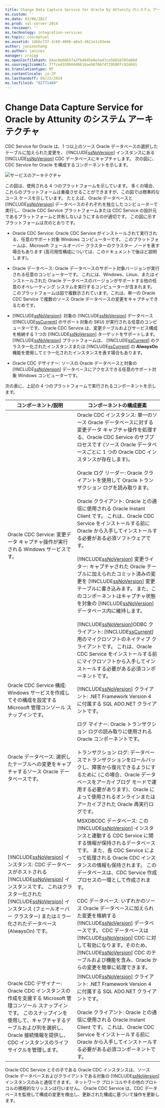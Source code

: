 ```yaml
---
title: Change Data Capture Service for Oracle by Attunity のシステム アーキテクチャ | Microsoft Docs
ms.custom: ''
ms.date: 03/06/2017
ms.prod: sql-server-2014
ms.reviewer: ''
ms.technology: integration-services
ms.topic: conceptual
ms.assetid: 1db6c737-3c60-4066-a0a3-3611e1c83e4e
author: janinezhang
ms.author: janinez
manager: craigg
ms.openlocfilehash: 84ac0e6065fa3fb4845e0e3a47ce56816705e80d
ms.sourcegitcommit: f7fced330b64d6616aeb8766747295807c92dd41
ms.translationtype: MT
ms.contentlocale: ja-JP
ms.lasthandoff: 04/23/2019
ms.locfileid: "62771489"
---
```

# <a name="change-data-capture-service-for-oracle-by-attunity-system-architecture"></a>Change Data Capture Service for Oracle by Attunity のシステム アーキテクチャ
  CDC Service for Oracle は、1 つ以上のソース Oracle データベースの選択したテーブルに加えられた変更を、 [!INCLUDE[ssNoVersion](../../../includes/ssnoversion-md.md)] インスタンスにある [!INCLUDE[ssNoVersion](../../../includes/ssnoversion-md.md)] CDC データベースにキャプチャします。 次の図に、CDC Service for Oracle を構成するコンポーネントを示します。  
  
 ![サービスのアーキテクチャ](../media/service-architecture.gif "サービスのアーキテクチャ")  
  
 この図は、使用される 4 つのプラットフォームを示しています。 多くの場合、これらのプラットフォームは重複させることができますが、この図では標準的なユース ケースを示しています。 たとえば、Oracle データベースと [!INCLUDE[ssNoVersion](../../../includes/ssnoversion-md.md)] データベースのそれぞれを独立したコンピューターで実行し、Oracle CDC Service プラットフォームまたは CDC Service の設計元であるプラットフォームと共有しないようにするのが適切です。 この図に示すプラットフォームは次のとおりです。  
  
-   Oracle CDC Service: Oracle CDC Service がインストールされて実行される、任意のサポート対象 Windows コンピューターです。 このプラットフォームは、Microsoft フェールオーバー クラスターのクラスター ノードを表す場合もあります (高可用性構成については、このドキュメントで後ほど説明します)。  
  
-   Oracle データベース: Oracle データベースのサポート対象バージョンが実行される任意のコンピューターです。 これには、Windows、Linux、またはインストールされた Oracle データベースのバージョンがサポートする他の任意のオペレーティング システムを実行するコンピューターが含まれます。 このプラットフォームは図で複数示されています。これは、単一の Oracle CDC Service で複数のソース Oracle データベースの変更をキャプチャできるためです。  
  
-   [!INCLUDE[ssNoVersion](../../../includes/ssnoversion-md.md)]: 対象の [!INCLUDE[ssNoVersion](../../../includes/ssnoversion-md.md)] データベース ([!INCLUDE[ssCurrent](../../../includes/sscurrent-md.md)] のサポート対象の SKU) が実行される任意のコンピューターです。 Oracle CDC Service は、変更テーブルおよびサービス構成を格納する 1 つの [!INCLUDE[ssNoVersion](../../../includes/ssnoversion-md.md)] ターゲットをサポートします。 [!INCLUDE[ssNoVersion](../../../includes/ssnoversion-md.md)] プラットフォームは、 [!INCLUDE[ssCurrent](../../../includes/sscurrent-md.md)] のクラスター化されたインスタンスまたは [!INCLUDE[ssCurrent](../../../includes/sscurrent-md.md)] の **AlwaysOn** 機能を使用してミラー化されたインスタンスを表す場合もあります。  
  
-   Oracle CDC デザイナー: ソースの Oracle データベースと対象の [!INCLUDE[ssNoVersion](../../../includes/ssnoversion-md.md)] データベースにアクセスできる任意のサポート対象 Windows コンピューターです。  
  
 次の表に、上記の 4 つのプラットフォームで実行されるコンポーネントを示します。  
  
|コンポーネント/説明|コンポーネントの構成要素|  
|----------------------------|----------------------------|  
|Oracle CDC Service: 変更データ キャプチャ操作が実行される Windows サービスです。|Oracle CDC インスタンス: 単一のソース Oracle データベースに対する変更データ キャプチャ操作を処理する、Oracle CDC Service のサブプロセスです (ソース Oracle データベースごとに 1 つの Oracle CDC インスタンスが存在します)。<br /><br /> Oracle ログ リーダー: Oracle クライアントを使用して Oracle トランザクション ログを読み取ります。<br /><br /> Oracle クライアント: Oracle との通信に使用される Oracle Instant Client です。 これは、Oracle CDC Service をインストールする前に Oracle から入手してインストールする必要がある必須ソフトウェアです。<br /><br /> [!INCLUDE[ssNoVersion](../../../includes/ssnoversion-md.md)] 変更ライター: キャプチャされた Oracle テーブルに加えられたコミット済みの変更を [!INCLUDE[ssNoVersion](../../../includes/ssnoversion-md.md)] 変更テーブルに書き込みます。 また、このコンポーネントはキャプチャ状態を対象の [!INCLUDE[ssNoVersion](../../../includes/ssnoversion-md.md)] データベース内に維持します。<br /><br /> [!INCLUDE[ssNoVersion](../../../includes/ssnoversion-md.md)]ODBC クライアント: [!INCLUDE[ssCurrent](../../../includes/sscurrent-md.md)] 用のマイクロソフトのネイティブ クライアントです。 これは、Oracle CDC Service をインストールする前にマイクロソフトから入手してインストールする必要がある必須コンポーネントです。|  
|Oracle CDC Service 構成: Windows サービスを作成してその構成を設定する Microsoft 管理コンソール スナップインです。|[!INCLUDE[ssNoVersion](../../../includes/ssnoversion-md.md)] クライアント: .NET Framework Version 4 に付属する SQL ADO.NET クライアントです。|  
|Oracle データベース: 選択したテーブルへの変更をキャプチャするソース Oracle データベースです。|ログ マイナー: Oracle トランザクション ログの読み取りに使用される Oracle コンポーネントです。<br /><br /> トランザクション ログ: データベースでトランザクションをロールバックし、障害から復元できるようにするために (この場合、Oracle データベースをアーカイブログ モードで運用する必要があります)、Oracle によって使用されるオンラインまたはアーカイブされた Oracle 再実行ログです。|  
|[!INCLUDE[ssNoVersion](../../../includes/ssnoversion-md.md)] インスタンス: CDC データベースがホストされる [!INCLUDE[ssNoVersion](../../../includes/ssnoversion-md.md)] インスタンスです。 これはクラスター化された [!INCLUDE[ssNoVersion](../../../includes/ssnoversion-md.md)] インスタンス (フェールオーバー クラスター) またはミラー化されたデータベース (AlwaysOn) です。|MSXDBCDC データベース: この [!INCLUDE[ssNoVersion](../../../includes/ssnoversion-md.md)] インスタンスと連動する CDC Service に関する情報が保持されるデータベースです。 また、各 CDC Service によって処理される Oracle CDC インスタンスの情報も保持されます。 このデータベースは、CDC Service 作成プロセスの一環として作成されます。<br /><br /> CDC データベース: いずれかのソース Oracle データベースに加えられた変更を格納する [!INCLUDE[ssNoVersion](../../../includes/ssnoversion-md.md)] データベースです。 CDC データベースは [!INCLUDE[ssNoVersion](../../../includes/ssnoversion-md.md)] CDC に対して有効になります。そのため、 [!INCLUDE[ssNoVersion](../../../includes/ssnoversion-md.md)] CDC のテーブルおよび機能を含み、Oracle からの変更を簡単に処理できます。|  
|Oracle CDC デザイナー: Oracle CDC インスタンスの作成を支援する Microsoft 管理コンソール スナップインです。 このスナップインを使用して、キャプチャするテーブルおよび列を選択し、Oracle 接続情報を提供し、CDC インスタンスのライフ サイクルを管理します。|[!INCLUDE[ssNoVersion](../../../includes/ssnoversion-md.md)] クライアント: .NET Framework Version 4 に付属する SQL ADO.NET クライアントです。<br /><br /> Oracle クライアント: Oracle との通信に使用される Oracle Instant Client です。 これは、Oracle CDC Service をインストールする前に Oracle から入手してインストールする必要がある必須コンポーネントです。|  
  
 Oracle CDC Service とその子である Oracle CDC インスタンスは、ソース Oracle データベースおよびクライアントである対象の [!INCLUDE[ssNoVersion](../../../includes/ssnoversion-md.md)] インスタンスのみと通信できます。 ネットワーク プロトコルやその他のプロトコルの積極的なリッスンは行いません。 Oracle CDC Service は、CDC データベースを監視して構成の変更を検出し、更新された構成に基づいて操作を更新します。  
  
  
